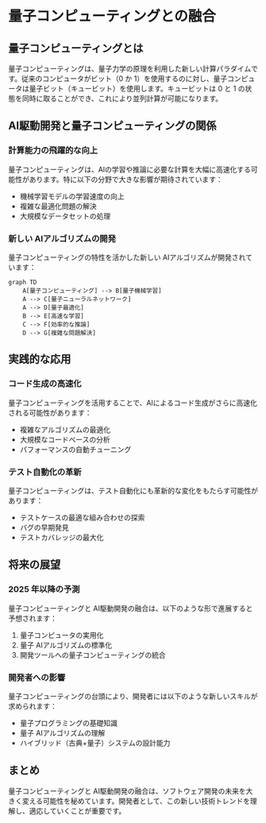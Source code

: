 # 量子コンピューティングとの融合

## 量子コンピューティングとは

量子コンピューティングは、量子力学の原理を利用した新しい計算パラダイムです。従来のコンピュータがビット（0 か 1）を使用するのに対し、量子コンピュータは量子ビット（キュービット）を使用します。キュービットは 0 と 1 の状態を同時に取ることができ、これにより並列計算が可能になります。

## AI駆動開発と量子コンピューティングの関係

### 計算能力の飛躍的な向上

量子コンピューティングは、AIの学習や推論に必要な計算を大幅に高速化する可能性があります。特に以下の分野で大きな影響が期待されています：

- 機械学習モデルの学習速度の向上
- 複雑な最適化問題の解決
- 大規模なデータセットの処理

### 新しい AIアルゴリズムの開発

量子コンピューティングの特性を活かした新しい AIアルゴリズムが開発されています：

```mermaid
graph TD
    A[量子コンピューティング] --> B[量子機械学習]
    A --> C[量子ニューラルネットワーク]
    A --> D[量子最適化]
    B --> E[高速な学習]
    C --> F[効率的な推論]
    D --> G[複雑な問題解決]
```

## 実践的な応用

### コード生成の高速化

量子コンピューティングを活用することで、AIによるコード生成がさらに高速化される可能性があります：

- 複雑なアルゴリズムの最適化
- 大規模なコードベースの分析
- パフォーマンスの自動チューニング

### テスト自動化の革新

量子コンピューティングは、テスト自動化にも革新的な変化をもたらす可能性があります：

- テストケースの最適な組み合わせの探索
- バグの早期発見
- テストカバレッジの最大化

## 将来の展望

### 2025 年以降の予測

量子コンピューティングと AI駆動開発の融合は、以下のような形で進展すると予想されます：

1. 量子コンピュータの実用化
2. 量子 AIアルゴリズムの標準化
3. 開発ツールへの量子コンピューティングの統合

### 開発者への影響

量子コンピューティングの台頭により、開発者には以下のような新しいスキルが求められます：

- 量子プログラミングの基礎知識
- 量子 AIアルゴリズムの理解
- ハイブリッド（古典+量子）システムの設計能力

## まとめ

量子コンピューティングと AI駆動開発の融合は、ソフトウェア開発の未来を大きく変える可能性を秘めています。開発者として、この新しい技術トレンドを理解し、適応していくことが重要です。
